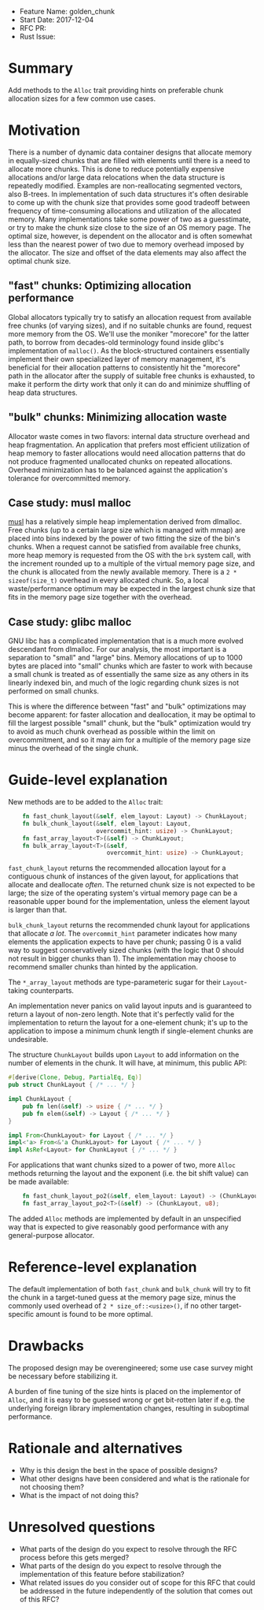 - Feature Name: golden_chunk
- Start Date: 2017-12-04
- RFC PR: 
- Rust Issue: 

# Summary
[summary]: #summary

Add methods to the `Alloc` trait providing hints on preferable chunk
allocation sizes for a few common use cases.

# Motivation
[motivation]: #motivation

There is a number of dynamic data container designs that allocate memory in
equally-sized chunks that are filled with elements until there is a need
to allocate more chunks. This is done to reduce potentially expensive
allocations and/or large data relocations when the data structure is
repeatedly modified. Examples are non-reallocating segmented vectors,
also B-trees.
In implementation of such data structures it's often desirable to come up with
the chunk size that provides some good tradeoff between frequency of
time-consuming allocations and utilization of the allocated memory.
Many implementations take some power of two as a guesstimate, or try to make
the chunk size close to the size of an OS memory page. The optimal size,
however, is dependent on the allocator and is often somewhat less than the
nearest power of two due to memory overhead imposed by the allocator. The
size and offset of the data elements may also affect the optimal
chunk size.

## "fast" chunks: Optimizing allocation performance

Global allocators typically try to satisfy an allocation request from
available free chunks (of varying sizes), and if no suitable chunks are found,
request more memory from the OS. We'll use the moniker "morecore" for
the latter path, to borrow from decades-old terminology found inside glibc's
implementation of `malloc()`. As the block-structured containers essentially
implement their own specialized layer of memory management, it's beneficial
for their allocation patterns to consistently hit the "morecore" path in
the allocator after the supply of suitable free chunks is exhausted,
to make it perform the dirty work that only it can do and minimize shuffling of
heap data structures.

## "bulk" chunks: Minimizing allocation waste

Allocator waste comes in two flavors: internal data structure overhead
and heap fragmentation. An application that prefers most efficient utilization
of heap memory to faster allocations would need allocation patterns that do
not produce fragmented unallocated chunks on repeated allocations. Overhead
minimization has to be balanced against the application's tolerance for
overcommitted memory.

## Case study: musl malloc

[musl](https://www.musl-libc.org/) has a relatively simple heap
implementation derived from dlmalloc.
Free chunks (up to a certain large size which is managed with mmap)
are placed into bins indexed by the power of two fitting the size of the
bin's chunks. When a request cannot be satisfied from available free chunks,
more heap memory is requested from the OS with the `brk` system call,
with the increment rounded up to a multiple of the virtual memory page size,
and the chunk is allocated from the newly available memory.
There is a `2 * sizeof(size_t)` overhead in every allocated chunk.
So, a local waste/performance optimum may be expected in the largest
chunk size that fits in the memory page size together with the overhead.

## Case study: glibc malloc

GNU libc has a complicated implementation that is a much more evolved
descendant from dlmalloc. For our analysis, the most important is a
separation to "small" and "large" bins. Memory allocations of up to
1000 bytes are placed into "small" chunks which are faster to work
with because a small chunk is treated as of essentially the same size
as any others in its linearly indexed bin, and much of the logic regarding
chunk sizes is not performed on small chunks.

This is where the difference between "fast" and "bulk" optimizations may
become apparent: for faster allocation and deallocation, it may be optimal to
fill the largest possible "small" chunk, but the "bulk" optimization would
try to avoid as much chunk overhead as possible within the limit
on overcommitment, and so it may aim for a multiple of the memory page size
minus the overhead of the single chunk.

# Guide-level explanation
[guide-level-explanation]: #guide-level-explanation

New methods are to be added to the `Alloc` trait:

```rust
    fn fast_chunk_layout(&self, elem_layout: Layout) -> ChunkLayout;
    fn bulk_chunk_layout(&self, elem_layout: Layout,
                         overcommit_hint: usize) -> ChunkLayout;
    fn fast_array_layout<T>(&self) -> ChunkLayout;
    fn bulk_array_layout<T>(&self,
                            overcommit_hint: usize) -> ChunkLayout;
```

`fast_chunk_layout` returns the recommended allocation layout for a
contiguous chunk of instances of the given layout, for applications
that allocate and deallocate _often_. The returned chunk size is not
expected to be large; the size of the operating system's virtual memory page
can be a reasonable upper bound for the implementation, unless the element
layout is larger than that.

`bulk_chunk_layout` returns the recommended chunk layout for applications
that allocate _a lot_. The `overcommit_hint` parameter indicates how
many elements the application expects to have per chunk; passing 0 is a
valid way to suggest conservatively sized chunks (with the logic that 0
should not result in bigger chunks than 1). The implementation may choose
to recommend smaller chunks than hinted by the application.

The `*_array_layout` methods are type-parameteric sugar for their
`Layout`-taking counterparts.

An implementation never panics on valid layout inputs and is guaranteed to
return a layout of non-zero length. Note that it's perfectly valid for
the implementation to return the layout for a one-element chunk; it's up to
the application to impose a minimum chunk length if single-element chunks
are undesirable.

The structure `ChunkLayout` builds upon `Layout` to add information on
the number of elements in the chunk. It will have, at minimum, this public
API:

```rust
#[derive(Clone, Debug, PartialEq, Eq)]
pub struct ChunkLayout { /* ... */ }

impl ChunkLayout {
    pub fn len(&self) -> usize { /* ... */ }
    pub fn elem(&self) -> Layout { /* ... */ }
}

impl From<ChunkLayout> for Layout { /* ... */ }
impl<'a> From<&'a ChunkLayout> for Layout { /* ... */ }
impl AsRef<Layout> for ChunkLayout { /* ... */ }
```

For applications that want chunks sized to a power of two,
more `Alloc` methods returning the layout and the exponent
(i.e. the bit shift value) can be made available:

```rust
    fn fast_chunk_layout_po2(&self, elem_layout: Layout) -> (ChunkLayout, u8);
    fn fast_array_layout_po2<T>(&self) -> (ChunkLayout, u8);
```

The added `Alloc` methods are implemented by default in an unspecified way
that is expected to give reasonably good performance with any general-purpose
allocator.

# Reference-level explanation
[reference-level-explanation]: #reference-level-explanation

The default implementation of both `fast_chunk` and `bulk_chunk` will try
to fit the chunk in a target-tuned guess at the memory page size,
minus the commonly used overhead of `2 * size_of::<usize>()`, if no other
target-specific amount is found to be more optimal.

# Drawbacks
[drawbacks]: #drawbacks

The proposed design may be overengineered; some use case survey might be
necessary before stabilizing it.

A burden of fine tuning of the size hints is placed on the implementor of
`Alloc`, and it is easy to be guessed wrong or get bit-rotten later if e.g.
the underlying foreign library implementation changes, resulting in suboptimal
performance.

# Rationale and alternatives
[alternatives]: #alternatives

- Why is this design the best in the space of possible designs?
- What other designs have been considered and what is the rationale for not choosing them?
- What is the impact of not doing this?

# Unresolved questions
[unresolved]: #unresolved-questions

- What parts of the design do you expect to resolve through the RFC process before this gets merged?
- What parts of the design do you expect to resolve through the implementation of this feature before stabilization?
- What related issues do you consider out of scope for this RFC that could be addressed in the future independently of the solution that comes out of this RFC?
